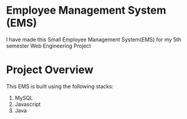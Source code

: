 # Employee Management System (EMS)
I have made this Small Employee Management System(EMS) for my 5th semester Web Engineering Project
# Project Overview
This EMS is built using the following stacks:
  1. MySQL
  2. Javascript
  3. Java
